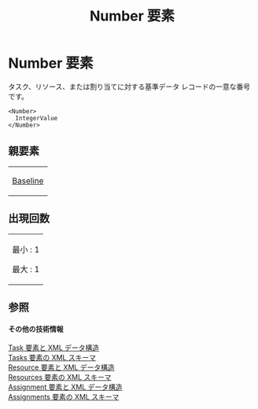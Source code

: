 ﻿---
title: Number 要素
TOCTitle: Number 要素
ms:assetid: c6484f2f-6f65-4be3-81d4-1c75da171be8
ms:mtpsurl: https://msdn.microsoft.com/ja-jp/library/Bb968680(v=office.12)
ms:contentKeyID: 16746482
ms.date: 06/30/2008
mtps_version: v=office.12
ms.translationtype: HT
---

# Number 要素

タスク、リソース、または割り当てに対する基準データ レコードの一意な番号です。

    <Number>
      IntegerValue
    </Number>

## 親要素

<table>
<colgroup>
<col style="width: 100%" />
</colgroup>
<tbody>
<tr class="odd">
<td><p><a href="baseline-element.md">Baseline</a></p></td>
</tr>
</tbody>
</table>


## 出現回数


<table>
<colgroup>
<col style="width: 100%" />
</colgroup>
<tbody>
<tr class="odd">
<td><p>最小 : 1</p>
<p>最大 : 1</p></td>
</tr>
</tbody>
</table>


## 参照

#### その他の技術情報

[Task 要素と XML データ構造](task-elements-and-xml-structure.md)  
[Tasks 要素の XML スキーマ](xml-schema-for-the-tasks-element.md)  
[Resource 要素と XML データ構造](resource-elements-and-xml-structure.md)  
[Resources 要素の XML スキーマ](xml-schema-for-the-resources-element.md)  
[Assignment 要素と XML データ構造](assignment-elements-and-xml-structure.md)  
[Assignments 要素の XML スキーマ](xml-schema-for-the-assignments-element.md)

